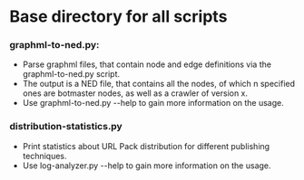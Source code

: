 # Base directory for all scripts

### graphml-to-ned.py:
- Parse graphml files, that contain node and edge definitions via the graphml-to-ned.py script. 
- The output is a NED file, that contains all the nodes, of which n specified ones are botmaster nodes, as well as a crawler of version x. 
- Use graphml-to-ned.py --help to gain more information on the usage.

### distribution-statistics.py
- Print statistics about URL Pack distribution for different publishing techniques.
- Use log-analyzer.py --help to gain more information on the usage.
